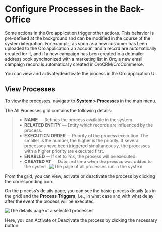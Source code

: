 <a id="user-guide-processes"></a>

# Configure Processes in the Back-Office

Some actions in the Oro application trigger other actions. This behavior is pre-defined at the background and can be modified in the course of the system integration.
For example, as soon as a new customer has been uploaded to the Oro application, an account and a record are automatically created for it, and if a new campaign has been created in a dotmailer address book synchronized with a marketing list in Oro, a new email campaign record is automatically created in OroCRM/OroCommerce.

You can view and activate/deactivate the process in the Oro application UI.

## View Processes

To view the processes, navigate to **System > Processes** in the main menu.

The All Processes grid contains the following details:

> * **NAME** — Defines the process available in the system.
> * **RELATED ENTITY** — Entity which records are influenced by the process.
> * **EXECUTION ORDER** — Priority of the process execution. The smaller is the number, the higher is the priority. If several processes have been triggered simultaneously, the processes with a higher priority are executed first.
> * **ENABLED** — If set to *Yes*, the process will be executed.
> * **CREATED AT** — Date and time when the process was added to the system.
![The page of all processes run in the system](user/img/system/processes/all_processes.png)

From the grid, you can <i class="fa fa-eye fa-lg" aria-hidden="true"></i> view, <i class="fa fa-check fa-lg" aria-hidden="true"></i> activate or <i class="fa fa-times fa-lg" aria-hidden="true"></i> deactivate the process by clicking the corresponding icon.

On the process’s details page, you can see the basic process details (as in the grid) and the **Process Triggers**, i.e., in what case and with what delay after the event the process will be executed.

![The details page of a selected processes](user/img/system/processes/processes_details.png)

Here, you can <i class="fa fa-check fa-lg" aria-hidden="true"></i> Activate or <i class="fa fa-times fa-lg" aria-hidden="true"></i> Deactivate the process by clicking the necessary button.

<!-- fa-bars = fa-navicon -->
<!-- Ic Tiles is used as Set As Default in saved views, and as tiles in display layout options -->
<!-- IcPencil refers to Rename in Commerce and Inline Editing in CRM -->
<!-- Check mark in the square. -->
<!-- SortDesc is also used as drop-down arrow -->
